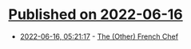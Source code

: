 # [Published on 2022-06-16](index.md)

* [2022-06-16, 05:21:17](https://news.ycombinator.com/item?id=31762670) - [The (Other) French Chef](https://hazlitt.net/longreads/other-french-chef)
